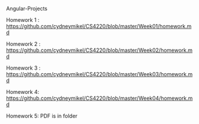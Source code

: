 Angular-Projects

Homework 1 : https://github.com/cydneymikel/CS4220/blob/master/Week01/homework.md

Homework 2 : https://github.com/cydneymikel/CS4220/blob/master/Week02/homework.md

Homework 3 : https://github.com/cydneymikel/CS4220/blob/master/Week03/homework.md

Homework 4:
https://github.com/cydneymikel/CS4220/blob/master/Week04/homework.md

Homework 5: PDF is in folder